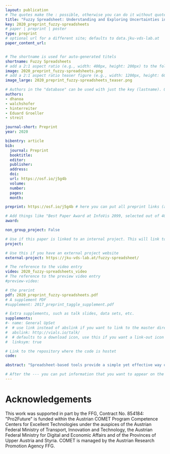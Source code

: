 ```yaml
---
layout: publication
# The quotes make the : possible, otherwise you can do it without quotes
title: "Fuzzy Spreadsheet: Understanding and Exploring Uncertainties in Tabular Calculations"
key: 2020_preprint_fuzzy-spreadsheets
# paper | preprint | poster
type: preprint
# optional url for a different site; defaults to data.jku-vds-lab.at
paper_content_url:


# The shortname is used for auto-generated titels
shortname: Fuzzy Spreadsheets
# add a 2:1 aspect ratio (e.g., width: 400px, height: 200px) to the folder /assets/images/papers/
image: 2020_preprint_fuzzy-spreadsheets.png
# add a 2:1 aspect ratio teaser figure (e.g., width: 1200px, height: 600px) to the folder /assets/images/papers/
image_large: 2020_preprint_fuzzy-spreadsheets_teaser.png

# Authors in the "database" can be used with just the key (lastname). Others can be written properly.
authors:
- dhanoa
- walchshofer
- hinterreiter
- Eduard Groeller
- streit

journal-short: Preprint
year: 2020

bibentry: article
bib:
  journal: Preprint
  booktitle:
  editor:
  publisher:
  address:
  doi:
  url: https://osf.io/j5g4b
  volume:
  number:
  pages:
  month:

preprint: https://osf.io/j5g4b # here you can put all preprint links (arxiv.org, osf.io,...)

# Add things like "Best Paper Award at InfoVis 2099, selected out of 4000 submissions"
award:

non_group_project: False

# Use if this paper is linked to an internal project. This will link to the project site
project:

# Use this if you have an external project website
external-project: https://jku-vds-lab.at/fuzzy-spreadsheet/

# The reference to the video entry
video: 2020_fuzzy-spreadsheets_video
# The reference to the preview video entry
#preview-video:

# the prerint
pdf: 2020_preprint_fuzzy-spreadsheets.pdf
# A supplement PDF
#supplement: 2017_preprint_taggle_supplement.pdf

# Extra supplements, such as talk slides, data sets, etc.
supplements:
#- name: General UpSet
#  # use link instead of abslink if you want to link to the master directory
#  abslink: http://vials.io/talk/
#  # defaults to a download icon, use this if you want a link-out icon
#  linksym: true

# Link to the repository where the code is hostet
code:

abstract: "Spreadsheet-based tools provide a simple yet effective way of calculating values, which makes them the number-one choice for building and formalizing simple models for budget planning and many other applications. A cell in a spreadsheet holds one specific value and gives a discrete, overprecise view of the underlying model. Therefore, spreadsheets are of limited use when investigating the immanent uncertainties of such models and answering what-if questions. Existing extensions typically require a complex modelling process that cannot be smoothly embedded in a tabular layout. In Fuzzy Spreadsheet, a cell can hold and display a distribution of values. This integrated uncertainty handling immediately conveys sensitivity and robustness information. The fuzzification of the cells enables calculations not only with precise values but with distributions, and probabilities. We conservatively added and carefully crafted visuals to maintain the look and feel of traditional spreadsheet while facilitating what-if analyses. Given a user-specified reference cell, Fuzzy Spreadsheet automatically extracts and visualizes contextually relevant information, such as impact, uncertainty, and degree of neighborhood, for the selected and related cells. To evaluate its usability and the perceived mental effort required, we conducted a user study. The results show that our approach outperforms traditional spreadsheets in terms of answer correctness, response time, and perceived mental effort for almost all tasks tested."

# After the --- you can put information that you want to appear on the website using markdown formatting or HTML. A good example are acknowledgements, extra references, an erratum, etc.
---
```



# Acknowledgements

This work was supported in part by the FFG, Contract No. 854184: "Pro2Future" is funded within the Austrian COMET Program Competence Centers for Excellent Technologies under the auspices of the Austrian Federal Ministry of Transport, Innovation and Technology, the Austrian Federal Ministry for Digital and Economic Affairs and of the Provinces of Upper Austria and Styria. COMET is managed by the Austrian Research Promotion Agency FFG.